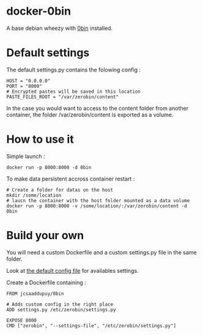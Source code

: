 docker-0bin
===========

A base debian wheezy with [0bin](https://github.com/sametmax/0bin) installed.

Default settings
================
The default settings.py contains the folowing config :

```
HOST = "0.0.0.0"
PORT = "8000"
# Encrypted pastes will be saved in this location
PASTE_FILES_ROOT = "/var/zerobin/content"
```

In the case you would want to access to the content folder from another container, 
the folder /var/zerobin/content is exported as a volume.

How to use it
=============

Simple launch :
```
docker run -p 8000:8000 -d 0bin
```

To make data persistent accross container restart :
```
# Create a folder for datas on the host
mkdir /some/location
# laucn the container with the host folder mounted as a data volume
docker run -p 8000:8000 -v /some/location/:/var/zerobin/content -d 0bin
```

Build your own
==============
You will need a custom Dockerfile and a custom settings.py file in the same folder.

Look at [the default config file](https://github.com/sametmax/0bin/blob/master/zerobin/default_settings.py) for availables settings.


Create a Dockerfile containing :

```
FROM jcsaaddupuy/0bin

# Adds custom config in the right place
ADD settings.py /etc/zerobin/settings.py

EXPOSE 8000
CMD ["zerobin", "--settings-file", "/etc/zerobin/settings.py"]
```

